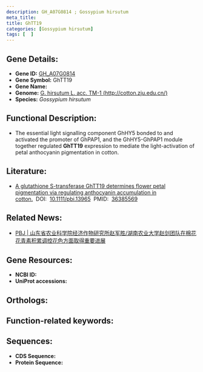 ```yaml
---
description: GH_A07G0814 ; Gossypium hirsutum
meta_title:
title: GhTT19
categories: [Gossypium hirsutum]
tags: [  ]
---
```


## Gene Details:
- **Gene ID:**	[GH_A07G0814]()
- **Gene Symbol:** GhTT19
- **Gene Name:** 
- **Genome:** [G. hirsutum L. acc. TM-1 (http://cotton.zju.edu.cn/)]()
- **Species:** *Gossypium hirsutum*

## Functional Description:
   - The essential light signalling component GhHY5 bonded to and activated the promoter of GhPAP1, and the GhHY5-GhPAP1 module together regulated **GhTT19** expression to mediate the light-activation of petal anthocyanin pigmentation in cotton.

## Literature:
   - [A glutathione S-transferase GhTT19 determines flower petal pigmentation via regulating anthocyanin accumulation in cotton.]( https://onlinelibrary.wiley.com/doi/10.1111/pbi.13965)&nbsp;&nbsp;DOI:&nbsp;&nbsp;[10.1111/pbi.13965](https://onlinelibrary.wiley.com/doi/10.1111/pbi.13965)&nbsp;&nbsp;PMID:&nbsp;&nbsp;[36385569](https://pubmed.ncbi.nlm.nih.gov/36385569/)

## Related News:
   - [PBJ | 山东省农业科学院经济作物研究所赵军胜/湖南农业大学赵剑团队在棉花花青素积累调控花色方面取得重要进展](https://mp.weixin.qq.com/s?__biz=Mzg3MDEwNDEyMg==&mid=2247541309&idx=2&sn=02ebe7ca0975a2fc885921da2b480388&chksm=ce908f68f9e7067ef97f647ee6b8474319c8e80c7ec035e204ba9b25eb0b74180409924f8a1b&scene=27#wechat_redirect)

## Gene Resources:
- **NCBI ID:** [](https://www.ncbi.nlm.nih.gov/gene/?term=)
- **UniProt accessions:** [](https://www.uniprot.org/uniprotkb//entry)

## Orthologs:


## Function-related keywords:


## Sequences:
- **CDS Sequence:**
- **Protein Sequence:**
